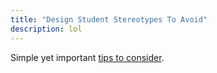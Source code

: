 ```yaml
---
title: "Design Student Stereotypes To Avoid"
description: lol
---
```


Simple yet important [tips to consider](https://www.creativebloq.com/advice/how-to-become-design-royalty).

